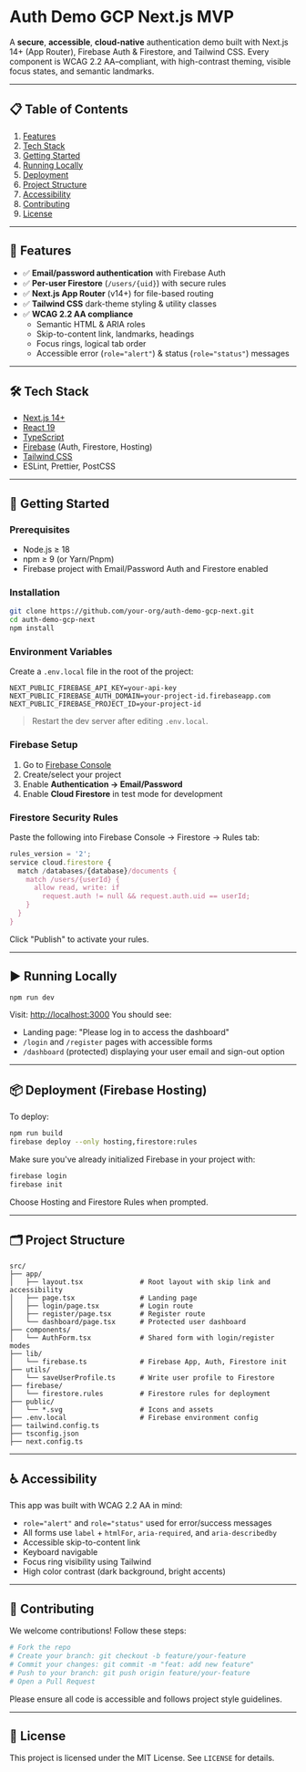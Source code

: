 # Auth Demo GCP Next.js MVP

A **secure**, **accessible**, **cloud-native** authentication demo built with Next.js 14+ (App Router), Firebase Auth & Firestore, and Tailwind CSS. Every component is WCAG 2.2 AA–compliant, with high-contrast theming, visible focus states, and semantic landmarks.

---

## 📋 Table of Contents

1. [Features](#-features)  
2. [Tech Stack](#-tech-stack)  
3. [Getting Started](#-getting-started)  
4. [Running Locally](#-running-locally)  
5. [Deployment](#-deployment)  
6. [Project Structure](#-project-structure)  
7. [Accessibility](#-accessibility)  
8. [Contributing](#-contributing)  
9. [License](#-license)

---

## 🔑 Features

- ✅ **Email/password authentication** with Firebase Auth  
- ✅ **Per-user Firestore** (`/users/{uid}`) with secure rules  
- ✅ **Next.js App Router** (v14+) for file-based routing  
- ✅ **Tailwind CSS** dark-theme styling & utility classes  
- ✅ **WCAG 2.2 AA compliance**  
  - Semantic HTML & ARIA roles  
  - Skip-to-content link, landmarks, headings  
  - Focus rings, logical tab order  
  - Accessible error (`role="alert"`) & status (`role="status"`) messages  

---

## 🛠️ Tech Stack

- [Next.js 14+](https://nextjs.org/)  
- [React 19](https://reactjs.org/)  
- [TypeScript](https://www.typescriptlang.org/)  
- [Firebase](https://firebase.google.com/) (Auth, Firestore, Hosting)  
- [Tailwind CSS](https://tailwindcss.com/)  
- ESLint, Prettier, PostCSS  

---

## 🚀 Getting Started

### Prerequisites

- Node.js ≥ 18  
- npm ≥ 9 (or Yarn/Pnpm)  
- Firebase project with Email/Password Auth and Firestore enabled  

### Installation

```bash
git clone https://github.com/your-org/auth-demo-gcp-next.git
cd auth-demo-gcp-next
npm install
```

### Environment Variables

Create a `.env.local` file in the root of the project:

```env
NEXT_PUBLIC_FIREBASE_API_KEY=your-api-key
NEXT_PUBLIC_FIREBASE_AUTH_DOMAIN=your-project-id.firebaseapp.com
NEXT_PUBLIC_FIREBASE_PROJECT_ID=your-project-id
```

> Restart the dev server after editing `.env.local`.

### Firebase Setup

1. Go to [Firebase Console](https://console.firebase.google.com/)
2. Create/select your project
3. Enable **Authentication → Email/Password**
4. Enable **Cloud Firestore** in test mode for development

### Firestore Security Rules

Paste the following into Firebase Console → Firestore → Rules tab:

```js
rules_version = '2';
service cloud.firestore {
  match /databases/{database}/documents {
    match /users/{userId} {
      allow read, write: if
        request.auth != null && request.auth.uid == userId;
    }
  }
}
```

Click "Publish" to activate your rules.

---

## ▶️ Running Locally

```bash
npm run dev
```

Visit: [http://localhost:3000](http://localhost:3000)
You should see:

* Landing page: "Please log in to access the dashboard"
* `/login` and `/register` pages with accessible forms
* `/dashboard` (protected) displaying your user email and sign-out option

---

## 📦 Deployment (Firebase Hosting)

To deploy:

```bash
npm run build
firebase deploy --only hosting,firestore:rules
```

Make sure you've already initialized Firebase in your project with:

```bash
firebase login
firebase init
```

Choose Hosting and Firestore Rules when prompted.

---

## 🗂️ Project Structure

```
src/
├── app/
│   ├── layout.tsx              # Root layout with skip link and accessibility
│   ├── page.tsx                # Landing page
│   ├── login/page.tsx          # Login route
│   ├── register/page.tsx       # Register route
│   └── dashboard/page.tsx      # Protected user dashboard
├── components/
│   └── AuthForm.tsx            # Shared form with login/register modes
├── lib/
│   └── firebase.ts             # Firebase App, Auth, Firestore init
├── utils/
│   └── saveUserProfile.ts      # Write user profile to Firestore
├── firebase/
│   └── firestore.rules         # Firestore rules for deployment
├── public/
│   └── *.svg                   # Icons and assets
├── .env.local                  # Firebase environment config
├── tailwind.config.ts
├── tsconfig.json
├── next.config.ts
```

---

## ♿ Accessibility

This app was built with WCAG 2.2 AA in mind:

* `role="alert"` and `role="status"` used for error/success messages
* All forms use `label` + `htmlFor`, `aria-required`, and `aria-describedby`
* Accessible skip-to-content link
* Keyboard navigable
* Focus ring visibility using Tailwind
* High color contrast (dark background, bright accents)

---

## 🤝 Contributing

We welcome contributions! Follow these steps:

```bash
# Fork the repo
# Create your branch: git checkout -b feature/your-feature
# Commit your changes: git commit -m "feat: add new feature"
# Push to your branch: git push origin feature/your-feature
# Open a Pull Request
```

Please ensure all code is accessible and follows project style guidelines.

---

## 📝 License

This project is licensed under the MIT License. See `LICENSE` for details.